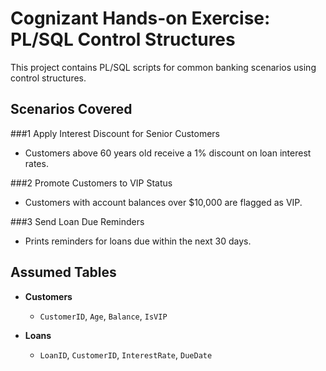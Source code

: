﻿# Cognizant Hands-on Exercise: PL/SQL Control Structures

This project contains PL/SQL scripts for common banking scenarios using control structures.

## Scenarios Covered

###1️ Apply Interest Discount for Senior Customers
- Customers above 60 years old receive a 1% discount on loan interest rates.

###2 ️Promote Customers to VIP Status
- Customers with account balances over $10,000 are flagged as VIP.

###3 Send Loan Due Reminders
- Prints reminders for loans due within the next 30 days.

## Assumed Tables

- **Customers**
  - `CustomerID`, `Age`, `Balance`, `IsVIP`
  
- **Loans**
  - `LoanID`, `CustomerID`, `InterestRate`, `DueDate`

